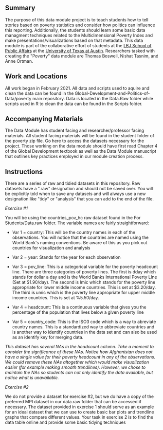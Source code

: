 ## Summary 
The purpose of this data module project is to teach students how to tell stories based on poverty statistics and consider how politics can influence this reporting. Additionally, the students should learn some basic data managment techniques related to the Multidimensional Poverty Index and make presentations/visualizations based on that metadata. This data module is part of the collaborative effort of students at the [LBJ School of Public Affairs](https://lbj.utexas.edu/) at the [University of Texas at Austin](https://utexas.edu/). Researchers tasked with creating the "Poverty" data module are Thomas Boswell, Nishat Tasnim, and Anne Ortman. 

## Work and Locations 
All work began in February 2021. All data and scripts used to aquire and clean the data can be found in the Global-Development-and-Politics-of-Data/poverty main repository. Data is located in the Data.Raw folder while scripts used in R to clean the data can be found in the Scripts folder. 

## Accompanying Materials
The Data Module has student facing and researcher/professor facing materials. All student facing materials will be found in the student folder of the poverty zip file. Go here to access the datasets necessary for the project. Those working on the data module should have first read Chapter 4 of the Global Development textbook as well as the Data Module manuscript that outlines key practices employed in our module creation process.

## Instructions
There are a series of raw and tidied datasets in this repository. Raw datasets have a ".raw" designation and should not be saved over. You will be explicitly told when to save any datasets and will always use a new designation like "tidy" or "analysis" that you can add to the end of the file. 

*Exercise #1* 

You will be using the countries_pov_hc raw dataset found in the For Students/Data.raw folder. The variable names are fairly straightforward:

* Var 1 = country: This will be the country names in each of the observations. You will notice that the countries are named using the World Bank's naming conventions. Be aware of   this as you pick out countries for visualization and analysis 

* Var 2 = year: Stands for the year for each observation 

* Var 3 = pov_line: This is a categorical variable for the poverty headcount line. There are three categories of poverty lines. The first is dday which stands for dollar a day and  is the World Banks International Poverty LIne (Set at $1.90/day). The second is lmic which stands for the poverty line appropriate for lower middle income countries. This is set   at $3.20/day. The third is umic which is the poverty line appropriate for upper middle income countries. This is set at %5.50/day. 

* Var 4 = headcount: This is a continuous variable that gives you the percentage of the population that lives below a given poverty line 

* Var 5 = country_code: This is the ISO3 code which is a way to abreviate country names. This is a standardized way to abbreviate countries and is another way to identify           countries in the data set and can also be used as an identify key for merging data. 

*This dataset has several NAs in the headcount column. Take a moment to consider the significance of these NAs. Notice how Afghanistan does not have a single value for their poverty headcount in any of the observations. We could remove these NAs altogether which would make visualization easier (for example making smooth trendlines). However, we chose to maintain the NAs so students can not only identify the data available, but notice what is unavailable.* 

*Exercise #2* 

We do not provide a dataset for exercise #2, but we do have a copy of the preferred MPI dataset in our data.raw folder that can be accessed if necessary. The dataset provided in exercise 1 should serve as an example for an ideal dataset that we can use to create basic bar plots and trendline graphs that compare different values. Your task in exercise 2 is to find the data table online and provide some basic tidying techniques 

  
  
  
  
